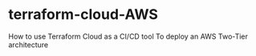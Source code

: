 # terraform-cloud-AWS

How to use Terraform Cloud as a CI/CD tool To deploy an AWS Two-Tier architecture


